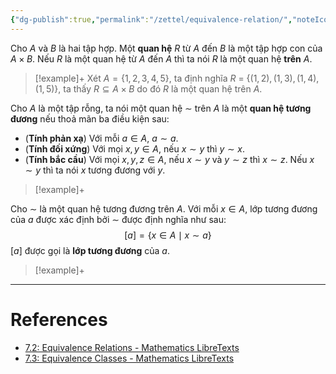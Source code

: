 ```yaml
---
{"dg-publish":true,"permalink":"/zettel/equivalence-relation/","noteIcon":"📝","created":"2024-03-20T00:13:20.882+07:00","updated":"2024-04-25T16:43:32.901+07:00"}
---
```


Cho $A$ và $B$ là hai tập hợp. Một **quan hệ** $R$ từ $A$ đến $B$ là một tập hợp con của $A \times B$. Nếu $R$ là một quan hệ từ $A$ đến $A$ thì ta nói $R$ là một quan hệ **trên** $A$.

>[!example]+
>Xét $A = \{1, 2, 3, 4, 5\}$, ta định nghĩa $R$ = $\{(1, 2), (1, 3), (1, 4), (1, 5)\}$, ta thấy $R \subseteq A \times B$ do đó $R$ là một quan hệ trên $A$.

Cho $A$ là một tập rỗng, ta nói một quan hệ $\sim$ trên $A$ là một **quan hệ tương đương** nếu thoả mãn ba điều kiện sau:
- (**Tính phản xạ**) Với mỗi $a \in A$, $a \sim a$.
- (**Tính đối xứng**) Với mọi $x, y \in A$, nếu $x \sim y$ thì $y \sim x$.
- (**Tính bắc cầu**) Với mọi $x, y, z \in A$, nếu $x \sim y$ và $y \sim z$ thì $x \sim z$.
Nếu $x \sim y$ thì ta nói $x$ tương đương với $y$.

>[!example]+

Cho $\sim$ là một quan hệ tương đương trên $A$. Với mỗi $x \in A$, lớp tương đương của $a$ được xác định bởi $\sim$ được định nghĩa như sau:
$$
[a] = \{x \in A \mid x \sim a\}
$$
$[a]$ được gọi là **lớp tương đương** của $a$.

>[!example]+

---
# References
- [7.2: Equivalence Relations - Mathematics LibreTexts](https://math.libretexts.org/Bookshelves/Mathematical_Logic_and_Proof/Book%3A_Mathematical_Reasoning__Writing_and_Proof_(Sundstrom)/07%3A_Equivalence_Relations/7.02%3A_Equivalence_Relations)
- [7.3: Equivalence Classes - Mathematics LibreTexts](https://math.libretexts.org/Bookshelves/Mathematical_Logic_and_Proof/Book%3A_Mathematical_Reasoning__Writing_and_Proof_(Sundstrom)/07%3A_Equivalence_Relations/7.03%3A_Equivalence_Classes)